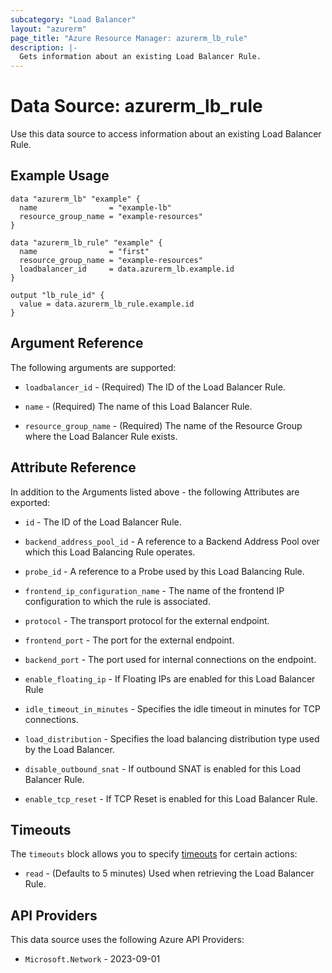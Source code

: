 ```yaml
---
subcategory: "Load Balancer"
layout: "azurerm"
page_title: "Azure Resource Manager: azurerm_lb_rule"
description: |-
  Gets information about an existing Load Balancer Rule.
---
```


# Data Source: azurerm_lb_rule

Use this data source to access information about an existing Load Balancer Rule.

## Example Usage

```hcl
data "azurerm_lb" "example" {
  name                = "example-lb"
  resource_group_name = "example-resources"
}

data "azurerm_lb_rule" "example" {
  name                = "first"
  resource_group_name = "example-resources"
  loadbalancer_id     = data.azurerm_lb.example.id
}

output "lb_rule_id" {
  value = data.azurerm_lb_rule.example.id
}
```

## Argument Reference

The following arguments are supported:

* `loadbalancer_id` - (Required) The ID of the Load Balancer Rule.

* `name` - (Required) The name of this Load Balancer Rule.

* `resource_group_name` - (Required) The name of the Resource Group where the Load Balancer Rule exists.

## Attribute Reference

In addition to the Arguments listed above - the following Attributes are exported:

* `id` - The ID of the Load Balancer Rule.

* `backend_address_pool_id` - A reference to a Backend Address Pool over which this Load Balancing Rule operates.

* `probe_id` - A reference to a Probe used by this Load Balancing Rule.

* `frontend_ip_configuration_name` - The name of the frontend IP configuration to which the rule is associated.

* `protocol` - The transport protocol for the external endpoint.

* `frontend_port` - The port for the external endpoint.

* `backend_port` - The port used for internal connections on the endpoint.

* `enable_floating_ip` - If Floating IPs are enabled for this Load Balancer Rule

* `idle_timeout_in_minutes` - Specifies the idle timeout in minutes for TCP connections.

* `load_distribution` - Specifies the load balancing distribution type used by the Load Balancer.

* `disable_outbound_snat` - If outbound SNAT is enabled for this Load Balancer Rule.

* `enable_tcp_reset` - If TCP Reset is enabled for this Load Balancer Rule.

## Timeouts

The `timeouts` block allows you to specify [timeouts](https://developer.hashicorp.com/terraform/language/resources/configure#define-operation-timeouts) for certain actions:

* `read` - (Defaults to 5 minutes) Used when retrieving the Load Balancer Rule.

## API Providers
<!-- This section is generated, changes will be overwritten -->
This data source uses the following Azure API Providers:

* `Microsoft.Network` - 2023-09-01
